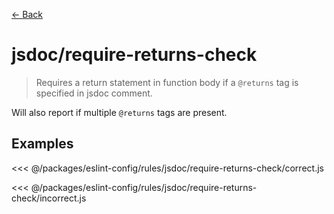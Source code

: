 [&#x2190; Back](./)
# jsdoc/require-returns-check <badge text="warn" type="warn" vertical="middle"/>

> Requires a return statement in function body if a `@returns` tag is specified in jsdoc comment.

Will also report if multiple `@returns` tags are present.


## Examples

<code-highlight>
 
<div slot="correct">

<<< @/packages/eslint-config/rules/jsdoc/require-returns-check/correct.js

</div>

 
<div slot="incorrect">

<<< @/packages/eslint-config/rules/jsdoc/require-returns-check/incorrect.js

</div>

 
</code-highlight>

